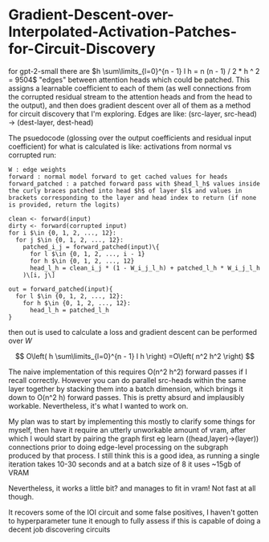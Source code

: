 # Gradient-Descent-over-Interpolated-Activation-Patches-for-Circuit-Discovery

for gpt-2-small there are 
$h \sum\limits_{l=0}^{n - 1} l h = n (n - 1) / 2 * h ^ 2 = 9504$
 "edges" between attention heads which could be patched. This assigns a learnable coefficient to each of them (as well connections from the corrupted residual stream to the attention heads and from the head to the output), and then does gradient descent over all of them as a method for circuit discovery that I'm exploring. Edges are like: (src-layer, src-head) -> (dest-layer, dest-head) 


The psuedocode (glossing over the output coefficients and residual input coefficient) for what is calculated is like:
activations from normal vs corrupted run: 
```
W : edge weights
forward : normal model forward to get cached values for heads
forward_patched : a patched forward pass with $head_l_h$ values inside the curly braces patched into head $h$ of layer $l$ and values in brackets corresponding to the layer and head index to return (if none is provided, return the logits)

clean <- forward(input) 
dirty <- forward(corrupted input)
for i $\in {0, 1, 2, ..., 12}:
  for j $\in {0, 1, 2, ..., 12}:
    patched_i_j = forward_patched(input)\{
      for l $\in {0, 1, 2, ..., i - 1}
      for h $\in {0, 1, 2, ..., 12}
      head_l_h = clean_i_j * (1 - W_i_j_l_h) + patched_l_h * W_i_j_l_h
    )\[i, j\]

out = forward_patched(input){
  for l $\in {0, 1, 2, ..., 12}:
    for h $\in {0, 1, 2, ..., 12}:
      head_l_h = patched_l_h
}
```

then out is used to calculate a loss and gradient descent can be performed over $W$



$$
O\left(
  h \sum\limits_{l=0}^{n - 1} l h 
\right)
=O\left(
n^2 h^2 
\right)
$$


The naive implementation of this requires O(n^2 h^2) forward passes if I recall correctly. However you can do parallel src-heads within the same layer together by stacking them into a batch dimension, which brings it down to O(n^2 h) forward passes. This is pretty absurd and implausibly workable. Nevertheless, it's what I wanted to work on. 

My plan was to start by implementing this mostly to clarify some things for myself, then have it require an utterly unworkable amount of vram, after which I would start by pairing the graph first eg learn ((head,layer)->(layer)) connections prior to doing edge-level processing on the subgraph produced by that process. I still think this is a good idea, as running a single iteration takes 10-30 seconds and at a batch size of 8 it uses ~15gb of VRAM

Nevertheless, it works a little bit? and manages to fit in vram! Not fast at all though.

It recovers some of the IOI circuit and some false positives, I haven't gotten to hyperparameter tune it enough to fully assess if this is capable of doing a decent job discovering circuits





